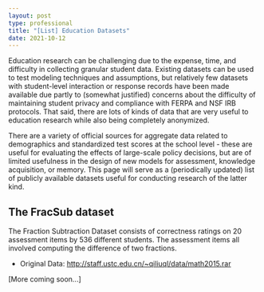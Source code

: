 ```yaml
---
layout: post
type: professional
title: "[List] Education Datasets"
date: 2021-10-12
---
```


Education research can be challenging due to the expense, time, and difficulty in collecting granular student data. Existing datasets can be used to test modeling techniques and assumptions, but relatively few datasets with student-level interaction or response records have been made available due partly to (somewhat justified) concerns about the difficulty of maintaining student privacy and compliance with FERPA and NSF IRB protocols. That said, there are lots of kinds of data that are very useful to education research while also being completely anonymized.

There are a variety of official sources for aggregate data related to demographics and standardized test scores at the school level - these are useful for evaluating the effects of large-scale policy decisions, but are of limited usefulness in the design of new models for assessment, knowledge acquisition, or memory. This page will serve as a (periodically updated) list of publicly available datasets useful for conducting research of the latter kind.

## The FracSub dataset
The Fraction Subtraction Dataset consists of correctness ratings on 20 assessment items by 536 different students. The assessment items all involved computing the difference of two fractions.
* Original Data: http://staff.ustc.edu.cn/~qiliuql/data/math2015.rar

[More coming soon...]
